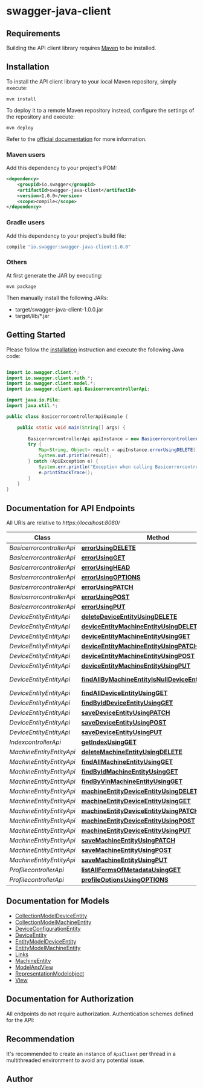 # swagger-java-client

## Requirements

Building the API client library requires [Maven](https://maven.apache.org/) to be installed.

## Installation

To install the API client library to your local Maven repository, simply execute:

```shell
mvn install
```

To deploy it to a remote Maven repository instead, configure the settings of the repository and execute:

```shell
mvn deploy
```

Refer to the [official documentation](https://maven.apache.org/plugins/maven-deploy-plugin/usage.html) for more information.

### Maven users

Add this dependency to your project's POM:

```xml
<dependency>
    <groupId>io.swagger</groupId>
    <artifactId>swagger-java-client</artifactId>
    <version>1.0.0</version>
    <scope>compile</scope>
</dependency>
```

### Gradle users

Add this dependency to your project's build file:

```groovy
compile "io.swagger:swagger-java-client:1.0.0"
```

### Others

At first generate the JAR by executing:

    mvn package

Then manually install the following JARs:

* target/swagger-java-client-1.0.0.jar
* target/lib/*.jar

## Getting Started

Please follow the [installation](#installation) instruction and execute the following Java code:

```java

import io.swagger.client.*;
import io.swagger.client.auth.*;
import io.swagger.client.model.*;
import io.swagger.client.api.BasicerrorcontrollerApi;

import java.io.File;
import java.util.*;

public class BasicerrorcontrollerApiExample {

    public static void main(String[] args) {
        
        BasicerrorcontrollerApi apiInstance = new BasicerrorcontrollerApi();
        try {
            Map<String, Object> result = apiInstance.errorUsingDELETE();
            System.out.println(result);
        } catch (ApiException e) {
            System.err.println("Exception when calling BasicerrorcontrollerApi#errorUsingDELETE");
            e.printStackTrace();
        }
    }
}

```

## Documentation for API Endpoints

All URIs are relative to *https://localhost:8080/*

Class | Method | HTTP request | Description
------------ | ------------- | ------------- | -------------
*BasicerrorcontrollerApi* | [**errorUsingDELETE**](docs/BasicerrorcontrollerApi.md#errorUsingDELETE) | **DELETE** /error | error
*BasicerrorcontrollerApi* | [**errorUsingGET**](docs/BasicerrorcontrollerApi.md#errorUsingGET) | **GET** /error | error
*BasicerrorcontrollerApi* | [**errorUsingHEAD**](docs/BasicerrorcontrollerApi.md#errorUsingHEAD) | **HEAD** /error | error
*BasicerrorcontrollerApi* | [**errorUsingOPTIONS**](docs/BasicerrorcontrollerApi.md#errorUsingOPTIONS) | **OPTIONS** /error | error
*BasicerrorcontrollerApi* | [**errorUsingPATCH**](docs/BasicerrorcontrollerApi.md#errorUsingPATCH) | **PATCH** /error | error
*BasicerrorcontrollerApi* | [**errorUsingPOST**](docs/BasicerrorcontrollerApi.md#errorUsingPOST) | **POST** /error | error
*BasicerrorcontrollerApi* | [**errorUsingPUT**](docs/BasicerrorcontrollerApi.md#errorUsingPUT) | **PUT** /error | error
*DeviceEntityEntityApi* | [**deleteDeviceEntityUsingDELETE**](docs/DeviceEntityEntityApi.md#deleteDeviceEntityUsingDELETE) | **DELETE** /deviceEntities/{id} | deleteDeviceEntity
*DeviceEntityEntityApi* | [**deviceEntityMachineEntityUsingDELETE**](docs/DeviceEntityEntityApi.md#deviceEntityMachineEntityUsingDELETE) | **DELETE** /deviceEntities/{id}/machineEntity | deviceEntityMachineEntity
*DeviceEntityEntityApi* | [**deviceEntityMachineEntityUsingGET**](docs/DeviceEntityEntityApi.md#deviceEntityMachineEntityUsingGET) | **GET** /deviceEntities/{id}/machineEntity | deviceEntityMachineEntity
*DeviceEntityEntityApi* | [**deviceEntityMachineEntityUsingPATCH**](docs/DeviceEntityEntityApi.md#deviceEntityMachineEntityUsingPATCH) | **PATCH** /deviceEntities/{id}/machineEntity | deviceEntityMachineEntity
*DeviceEntityEntityApi* | [**deviceEntityMachineEntityUsingPOST**](docs/DeviceEntityEntityApi.md#deviceEntityMachineEntityUsingPOST) | **POST** /deviceEntities/{id}/machineEntity | deviceEntityMachineEntity
*DeviceEntityEntityApi* | [**deviceEntityMachineEntityUsingPUT**](docs/DeviceEntityEntityApi.md#deviceEntityMachineEntityUsingPUT) | **PUT** /deviceEntities/{id}/machineEntity | deviceEntityMachineEntity
*DeviceEntityEntityApi* | [**findAllByMachineEntityIsNullDeviceEntityUsingGET**](docs/DeviceEntityEntityApi.md#findAllByMachineEntityIsNullDeviceEntityUsingGET) | **GET** /deviceEntities/search/findAllByMachineEntityIsNull | findAllByMachineEntityIsNullDeviceEntity
*DeviceEntityEntityApi* | [**findAllDeviceEntityUsingGET**](docs/DeviceEntityEntityApi.md#findAllDeviceEntityUsingGET) | **GET** /deviceEntities | findAllDeviceEntity
*DeviceEntityEntityApi* | [**findByIdDeviceEntityUsingGET**](docs/DeviceEntityEntityApi.md#findByIdDeviceEntityUsingGET) | **GET** /deviceEntities/{id} | findByIdDeviceEntity
*DeviceEntityEntityApi* | [**saveDeviceEntityUsingPATCH**](docs/DeviceEntityEntityApi.md#saveDeviceEntityUsingPATCH) | **PATCH** /deviceEntities/{id} | saveDeviceEntity
*DeviceEntityEntityApi* | [**saveDeviceEntityUsingPOST**](docs/DeviceEntityEntityApi.md#saveDeviceEntityUsingPOST) | **POST** /deviceEntities | saveDeviceEntity
*DeviceEntityEntityApi* | [**saveDeviceEntityUsingPUT**](docs/DeviceEntityEntityApi.md#saveDeviceEntityUsingPUT) | **PUT** /deviceEntities/{id} | saveDeviceEntity
*IndexcontrollerApi* | [**getIndexUsingGET**](docs/IndexcontrollerApi.md#getIndexUsingGET) | **GET** /index | getIndex
*MachineEntityEntityApi* | [**deleteMachineEntityUsingDELETE**](docs/MachineEntityEntityApi.md#deleteMachineEntityUsingDELETE) | **DELETE** /machineEntities/{id} | deleteMachineEntity
*MachineEntityEntityApi* | [**findAllMachineEntityUsingGET**](docs/MachineEntityEntityApi.md#findAllMachineEntityUsingGET) | **GET** /machineEntities | findAllMachineEntity
*MachineEntityEntityApi* | [**findByIdMachineEntityUsingGET**](docs/MachineEntityEntityApi.md#findByIdMachineEntityUsingGET) | **GET** /machineEntities/{id} | findByIdMachineEntity
*MachineEntityEntityApi* | [**findByVinMachineEntityUsingGET**](docs/MachineEntityEntityApi.md#findByVinMachineEntityUsingGET) | **GET** /machineEntities/search/findByVin | findByVinMachineEntity
*MachineEntityEntityApi* | [**machineEntityDeviceEntityUsingDELETE**](docs/MachineEntityEntityApi.md#machineEntityDeviceEntityUsingDELETE) | **DELETE** /machineEntities/{id}/deviceEntity | machineEntityDeviceEntity
*MachineEntityEntityApi* | [**machineEntityDeviceEntityUsingGET**](docs/MachineEntityEntityApi.md#machineEntityDeviceEntityUsingGET) | **GET** /machineEntities/{id}/deviceEntity | machineEntityDeviceEntity
*MachineEntityEntityApi* | [**machineEntityDeviceEntityUsingPATCH**](docs/MachineEntityEntityApi.md#machineEntityDeviceEntityUsingPATCH) | **PATCH** /machineEntities/{id}/deviceEntity | machineEntityDeviceEntity
*MachineEntityEntityApi* | [**machineEntityDeviceEntityUsingPOST**](docs/MachineEntityEntityApi.md#machineEntityDeviceEntityUsingPOST) | **POST** /machineEntities/{id}/deviceEntity | machineEntityDeviceEntity
*MachineEntityEntityApi* | [**machineEntityDeviceEntityUsingPUT**](docs/MachineEntityEntityApi.md#machineEntityDeviceEntityUsingPUT) | **PUT** /machineEntities/{id}/deviceEntity | machineEntityDeviceEntity
*MachineEntityEntityApi* | [**saveMachineEntityUsingPATCH**](docs/MachineEntityEntityApi.md#saveMachineEntityUsingPATCH) | **PATCH** /machineEntities/{id} | saveMachineEntity
*MachineEntityEntityApi* | [**saveMachineEntityUsingPOST**](docs/MachineEntityEntityApi.md#saveMachineEntityUsingPOST) | **POST** /machineEntities | saveMachineEntity
*MachineEntityEntityApi* | [**saveMachineEntityUsingPUT**](docs/MachineEntityEntityApi.md#saveMachineEntityUsingPUT) | **PUT** /machineEntities/{id} | saveMachineEntity
*ProfilecontrollerApi* | [**listAllFormsOfMetadataUsingGET**](docs/ProfilecontrollerApi.md#listAllFormsOfMetadataUsingGET) | **GET** /profile | listAllFormsOfMetadata
*ProfilecontrollerApi* | [**profileOptionsUsingOPTIONS**](docs/ProfilecontrollerApi.md#profileOptionsUsingOPTIONS) | **OPTIONS** /profile | profileOptions


## Documentation for Models

 - [CollectionModelDeviceEntity](docs/CollectionModelDeviceEntity.md)
 - [CollectionModelMachineEntity](docs/CollectionModelMachineEntity.md)
 - [DeviceConfigurationEntity](docs/DeviceConfigurationEntity.md)
 - [DeviceEntity](docs/DeviceEntity.md)
 - [EntityModelDeviceEntity](docs/EntityModelDeviceEntity.md)
 - [EntityModelMachineEntity](docs/EntityModelMachineEntity.md)
 - [Links](docs/Links.md)
 - [MachineEntity](docs/MachineEntity.md)
 - [ModelAndView](docs/ModelAndView.md)
 - [RepresentationModelobject](docs/RepresentationModelobject.md)
 - [View](docs/View.md)


## Documentation for Authorization

All endpoints do not require authorization.
Authentication schemes defined for the API:

## Recommendation

It's recommended to create an instance of `ApiClient` per thread in a multithreaded environment to avoid any potential issue.

## Author



